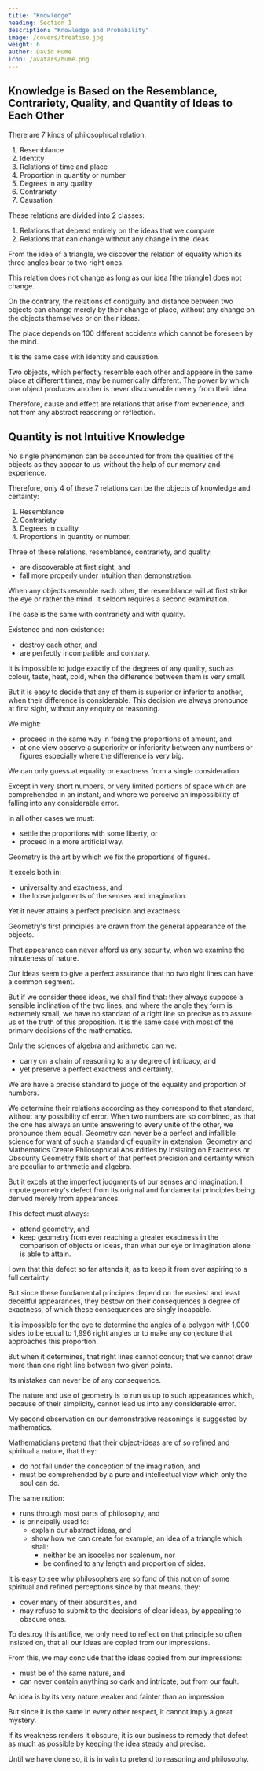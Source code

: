 ```yaml
---
title: "Knowledge"
heading: Section 1
description: "Knowledge and Probability"
image: /covers/treatise.jpg
weight: 6
author: David Hume
icon: /avatars/hume.png
---
```




## Knowledge is Based on the Resemblance, Contrariety, Quality, and Quantity of Ideas to Each Other

There are 7 kinds of philosophical relation:

1. Resemblance
2. Identity
3. Relations of time and place
4. Proportion in quantity or number
5. Degrees in any quality
6. Contrariety
7. Causation

These relations are divided into 2 classes:

1. Relations that depend entirely on the ideas that we compare
2. Relations that can change without any change in the ideas

From the idea of a triangle, we discover the relation of equality which its three angles bear to two right ones.

This relation does not change as long as our idea [the triangle] does not change.

On the contrary, the relations of contiguity and distance between two objects can change merely by their change of place, without any change on the objects themselves or on their ideas.

The place depends on 100 different accidents which cannot be foreseen by the mind.

It is the same case with identity and causation.

Two objects, which perfectly resemble each other and appeare in the same place at different times, may be numerically different.
The power by which one object produces another is never discoverable merely from their idea.

Therefore, cause and effect are relations that arise from experience, and not from any abstract reasoning or reflection.


## Quantity is not Intuitive Knowledge

No single phenomenon can be accounted for from the qualities of the objects as they appear to us, without the help of our memory and experience.

Therefore, only 4 of these 7 relations can be the objects of knowledge and certainty:

1. Resemblance
2. Contrariety
3. Degrees in quality
4. Proportions in quantity or number.

Three of these relations, resemblance, contrariety, and quality:
- are discoverable at first sight, and
- fall more properly under intuition than demonstration.

When any objects resemble each other, the resemblance will at first strike the eye or rather the mind.
It seldom requires a second examination.

The case is the same with contrariety and with quality.

Existence and non-existence:
- destroy each other, and
- are perfectly incompatible and contrary.

It is impossible to judge exactly of the degrees of any quality, such as colour, taste, heat, cold, when the difference between them is very small.

But it is easy to decide that any of them is superior or inferior to another, when their difference is considerable.
This decision we always pronounce at first sight, without any enquiry or reasoning.

We might:
- proceed in the same way in fixing the proportions of amount, and
- at one view observe a superiority or inferiority between any numbers or figures especially where the difference is very big.

We can only guess at equality or exactness from a single consideration.

Except in very short numbers, or very limited portions of space which are comprehended in an instant, and where we perceive an impossibility of falling into any considerable error.

In all other cases we must:
- settle the proportions with some liberty, or
- proceed in a more artificial way.

Geometry is the art by which we fix the proportions of figures.

It excels both in:
- universality and exactness, and
- the loose judgments of the senses and imagination.

Yet it never attains a perfect precision and exactness.

Geometry's first principles are drawn from the general appearance of the objects.

That appearance can never afford us any security, when we examine the minuteness of nature.

Our ideas seem to give a perfect assurance that no two right lines can have a common segment.

But if we consider these ideas, we shall find that:
they always suppose a sensible inclination of the two lines, and
where the angle they form is extremely small, we have no standard of a right line so precise as to assure us of the truth of this proposition.
It is the same case with most of the primary decisions of the mathematics.

Only the sciences of algebra and arithmetic can we:
- carry on a chain of reasoning to any degree of intricacy, and
- yet preserve a perfect exactness and certainty.

We are have a precise standard to judge of the equality and proportion of numbers.

We determine their relations according as they correspond to that standard, without any possibility of error.
When two numbers are so combined, as that the one has always an unite answering to every unite of the other, we pronounce them equal.
Geometry can never be a perfect and infallible science for want of such a standard of equality in extension.
Geometry and Mathematics Create Philosophical Absurdities by Insisting on Exactness or Obscurity
Geometry falls short of that perfect precision and certainty which are peculiar to arithmetic and algebra.

But it excels at the imperfect judgments of our senses and imagination.
I impute geometry's defect from its original and fundamental principles being derived merely from appearances.

This defect must always:
- attend geometry, and
- keep geometry from ever reaching a greater exactness in the comparison of objects or ideas, than what our eye or imagination alone is able to attain.

I own that this defect so far attends it, as to keep it from ever aspiring to a full certainty:

But since these fundamental principles depend on the easiest and least deceitful appearances, they bestow on their consequences a degree of exactness, of which these consequences are singly incapable.

It is impossible for the eye to determine the angles of a polygon with 1,000 sides to be equal to 1,996 right angles or to make any conjecture that approaches this proportion.

But when it determines, that right lines cannot concur; that we cannot draw more than one right line between two given points.

Its mistakes can never be of any consequence.

The nature and use of geometry is to run us up to such appearances which, because of their simplicity, cannot lead us into any considerable error.

My second observation on our demonstrative reasonings is suggested by mathematics.


Mathematicians pretend that their object-ideas are of so refined and spiritual a nature, that they:
- do not fall under the conception of the imagination, and
- must be comprehended by a pure and intellectual view which only the soul can do.

The same notion:
- runs through most parts of philosophy, and
- is principally used to:
  - explain our abstract ideas, and
  - show how we can create for example, an idea of a triangle which shall:
	- neither be an isoceles nor scalenum, nor
	- be confined to any length and proportion of sides.

It is easy to see why philosophers are so fond of this notion of some spiritual and refined perceptions since by that means, they:
- cover many of their absurdities, and
- may refuse to submit to the decisions of clear ideas, by appealing to obscure ones.

To destroy this artifice, we only need to reflect on that principle so often insisted on, that all our ideas are copied from our impressions.

From this, we may conclude that the ideas copied from our impressions:
- must be of the same nature, and
- can never contain anything so dark and intricate, but from our fault.

An idea is by its very nature weaker and fainter than an impression.

But since it is the same in every other respect, it cannot imply a great mystery.

If its weakness renders it obscure, it is our business to remedy that defect as much as possible by keeping the idea steady and precise.

Until we have done so, it is in vain to pretend to reasoning and philosophy.